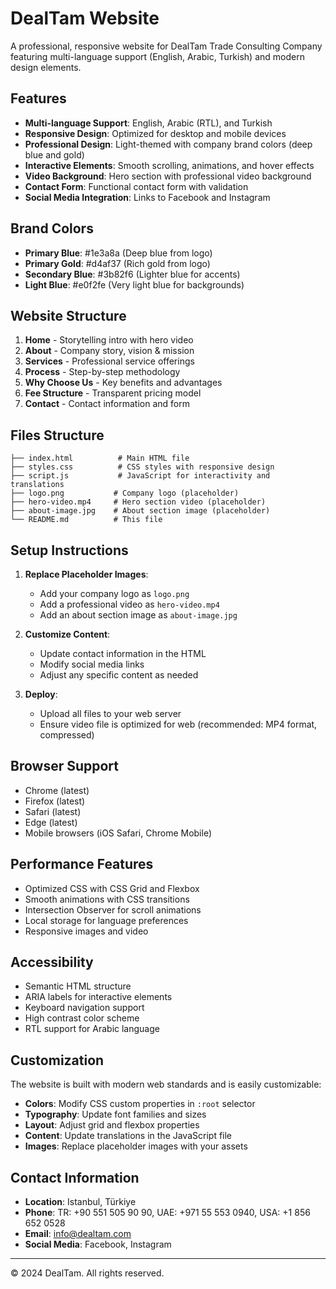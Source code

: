 # DealTam Website

A professional, responsive website for DealTam Trade Consulting Company featuring multi-language support (English, Arabic, Turkish) and modern design elements.

## Features

- **Multi-language Support**: English, Arabic (RTL), and Turkish
- **Responsive Design**: Optimized for desktop and mobile devices
- **Professional Design**: Light-themed with company brand colors (deep blue and gold)
- **Interactive Elements**: Smooth scrolling, animations, and hover effects
- **Video Background**: Hero section with professional video background
- **Contact Form**: Functional contact form with validation
- **Social Media Integration**: Links to Facebook and Instagram

## Brand Colors

- **Primary Blue**: #1e3a8a (Deep blue from logo)
- **Primary Gold**: #d4af37 (Rich gold from logo)
- **Secondary Blue**: #3b82f6 (Lighter blue for accents)
- **Light Blue**: #e0f2fe (Very light blue for backgrounds)

## Website Structure

1. **Home** - Storytelling intro with hero video
2. **About** - Company story, vision & mission
3. **Services** - Professional service offerings
4. **Process** - Step-by-step methodology
5. **Why Choose Us** - Key benefits and advantages
6. **Fee Structure** - Transparent pricing model
7. **Contact** - Contact information and form

## Files Structure

```
├── index.html          # Main HTML file
├── styles.css          # CSS styles with responsive design
├── script.js           # JavaScript for interactivity and translations
├── logo.png           # Company logo (placeholder)
├── hero-video.mp4     # Hero section video (placeholder)
├── about-image.jpg    # About section image (placeholder)
└── README.md          # This file
```

## Setup Instructions

1. **Replace Placeholder Images**:
   - Add your company logo as `logo.png`
   - Add a professional video as `hero-video.mp4`
   - Add an about section image as `about-image.jpg`

2. **Customize Content**:
   - Update contact information in the HTML
   - Modify social media links
   - Adjust any specific content as needed

3. **Deploy**:
   - Upload all files to your web server
   - Ensure video file is optimized for web (recommended: MP4 format, compressed)

## Browser Support

- Chrome (latest)
- Firefox (latest)
- Safari (latest)
- Edge (latest)
- Mobile browsers (iOS Safari, Chrome Mobile)

## Performance Features

- Optimized CSS with CSS Grid and Flexbox
- Smooth animations with CSS transitions
- Intersection Observer for scroll animations
- Local storage for language preferences
- Responsive images and video

## Accessibility

- Semantic HTML structure
- ARIA labels for interactive elements
- Keyboard navigation support
- High contrast color scheme
- RTL support for Arabic language

## Customization

The website is built with modern web standards and is easily customizable:

- **Colors**: Modify CSS custom properties in `:root` selector
- **Typography**: Update font families and sizes
- **Layout**: Adjust grid and flexbox properties
- **Content**: Update translations in the JavaScript file
- **Images**: Replace placeholder images with your assets

## Contact Information

- **Location**: Istanbul, Türkiye
- **Phone**: TR: +90 551 505 90 90, UAE: +971 55 553 0940, USA: +1 856 652 0528
- **Email**: info@dealtam.com
- **Social Media**: Facebook, Instagram

---

© 2024 DealTam. All rights reserved.
